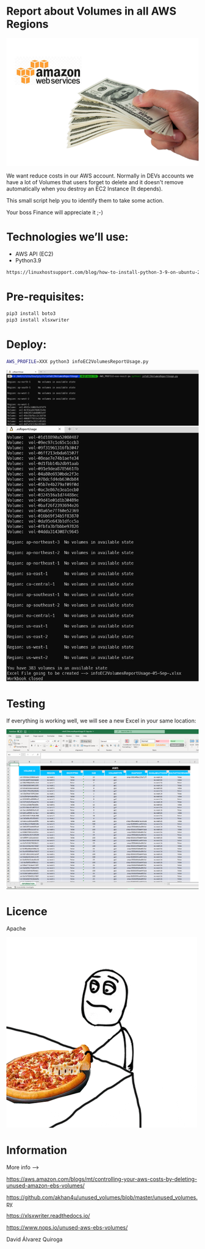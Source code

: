 # Report about Volumes in all AWS Regions


![Cost](/assets/aws-costs.jpg)

 We want reduce costs in our AWS account. Normally in DEVs accounts we have a lot of Volumes that users forget to delete and it doesn't remove automatically when you destroy an EC2 Instance (It depends).

This small script help you to identify them to take some action.

Your boss Finance will appreciate it ;-)

# Technologies we’ll use:

*  AWS API (EC2)
*  Python3.9


```bash
https://linuxhostsupport.com/blog/how-to-install-python-3-9-on-ubuntu-20-04/ (Google)
```

# Pre-requisites:
```bash
pip3 install boto3
pip3 install xlsxwriter
```

# Deploy:

```bash
AWS_PROFILE=XXX python3 infoEC2VolumesReportUsage.py
```

![Deploy](/assets/deploy1.PNG)
![Deploy](/assets/deploy2.PNG)



# Testing

If everything is working well, we will see a new Excel in your same location:

![Result](/assets/result.png)

# Licence

Apache

![Result](/assets/meme.gif)

# Information

More info --> 

https://aws.amazon.com/blogs/mt/controlling-your-aws-costs-by-deleting-unused-amazon-ebs-volumes/

https://github.com/akhan4u/unused_volumes/blob/master/unused_volumes.py


https://xlsxwriter.readthedocs.io/

https://www.nops.io/unused-aws-ebs-volumes/

David Álvarez Quiroga

